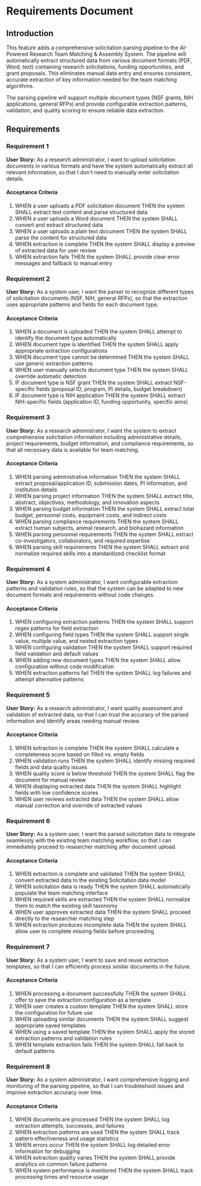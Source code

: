 # Requirements Document

## Introduction

This feature adds a comprehensive solicitation parsing pipeline to the AI-Powered Research Team Matching & Assembly System. The pipeline will automatically extract structured data from various document formats (PDF, Word, text) containing research solicitations, funding opportunities, and grant proposals. This eliminates manual data entry and ensures consistent, accurate extraction of key information needed for the team matching algorithms.

The parsing pipeline will support multiple document types (NSF grants, NIH applications, general RFPs) and provide configurable extraction patterns, validation, and quality scoring to ensure reliable data extraction.

## Requirements

### Requirement 1

**User Story:** As a research administrator, I want to upload solicitation documents in various formats and have the system automatically extract all relevant information, so that I don't need to manually enter solicitation details.

#### Acceptance Criteria

1. WHEN a user uploads a PDF solicitation document THEN the system SHALL extract text content and parse structured data
2. WHEN a user uploads a Word document THEN the system SHALL convert and extract structured data
3. WHEN a user uploads a plain text document THEN the system SHALL parse the content for structured data
4. WHEN extraction is complete THEN the system SHALL display a preview of extracted data for user review
5. WHEN extraction fails THEN the system SHALL provide clear error messages and fallback to manual entry

### Requirement 2

**User Story:** As a system user, I want the parser to recognize different types of solicitation documents (NSF, NIH, general RFPs), so that the extraction uses appropriate patterns and fields for each document type.

#### Acceptance Criteria

1. WHEN a document is uploaded THEN the system SHALL attempt to identify the document type automatically
2. WHEN document type is identified THEN the system SHALL apply appropriate extraction configurations
3. WHEN document type cannot be determined THEN the system SHALL use generic extraction patterns
4. WHEN user manually selects document type THEN the system SHALL override automatic detection
5. IF document type is NSF grant THEN the system SHALL extract NSF-specific fields (proposal ID, program, PI details, budget breakdown)
6. IF document type is NIH application THEN the system SHALL extract NIH-specific fields (application ID, funding opportunity, specific aims)

### Requirement 3

**User Story:** As a research administrator, I want the system to extract comprehensive solicitation information including administrative details, project requirements, budget information, and compliance requirements, so that all necessary data is available for team matching.

#### Acceptance Criteria

1. WHEN parsing administrative information THEN the system SHALL extract proposal/application ID, submission dates, PI information, and institution details
2. WHEN parsing project information THEN the system SHALL extract title, abstract, objectives, methodology, and innovation aspects
3. WHEN parsing budget information THEN the system SHALL extract total budget, personnel costs, equipment costs, and indirect costs
4. WHEN parsing compliance requirements THEN the system SHALL extract human subjects, animal research, and biohazard information
5. WHEN parsing personnel requirements THEN the system SHALL extract co-investigators, collaborators, and required expertise
6. WHEN parsing skill requirements THEN the system SHALL extract and normalize required skills into a standardized checklist format

### Requirement 4

**User Story:** As a system administrator, I want configurable extraction patterns and validation rules, so that the system can be adapted to new document formats and requirements without code changes.

#### Acceptance Criteria

1. WHEN configuring extraction patterns THEN the system SHALL support regex patterns for field extraction
2. WHEN configuring field types THEN the system SHALL support single value, multiple value, and nested extraction types
3. WHEN configuring validation THEN the system SHALL support required field validation and default values
4. WHEN adding new document types THEN the system SHALL allow configuration without code modification
5. WHEN extraction patterns fail THEN the system SHALL log failures and attempt alternative patterns

### Requirement 5

**User Story:** As a research administrator, I want quality assessment and validation of extracted data, so that I can trust the accuracy of the parsed information and identify areas needing manual review.

#### Acceptance Criteria

1. WHEN extraction is complete THEN the system SHALL calculate a completeness score based on filled vs. empty fields
2. WHEN validation runs THEN the system SHALL identify missing required fields and data quality issues
3. WHEN quality score is below threshold THEN the system SHALL flag the document for manual review
4. WHEN displaying extracted data THEN the system SHALL highlight fields with low confidence scores
5. WHEN user reviews extracted data THEN the system SHALL allow manual correction and override of extracted values

### Requirement 6

**User Story:** As a system user, I want the parsed solicitation data to integrate seamlessly with the existing team matching workflow, so that I can immediately proceed to researcher matching after document upload.

#### Acceptance Criteria

1. WHEN extraction is complete and validated THEN the system SHALL convert extracted data to the existing Solicitation data model
2. WHEN solicitation data is ready THEN the system SHALL automatically populate the team matching interface
3. WHEN required skills are extracted THEN the system SHALL normalize them to match the existing skill taxonomy
4. WHEN user approves extracted data THEN the system SHALL proceed directly to the researcher matching step
5. WHEN extraction produces incomplete data THEN the system SHALL allow user to complete missing fields before proceeding

### Requirement 7

**User Story:** As a system user, I want to save and reuse extraction templates, so that I can efficiently process similar documents in the future.

#### Acceptance Criteria

1. WHEN processing a document successfully THEN the system SHALL offer to save the extraction configuration as a template
2. WHEN user creates a custom template THEN the system SHALL store the configuration for future use
3. WHEN uploading similar documents THEN the system SHALL suggest appropriate saved templates
4. WHEN using a saved template THEN the system SHALL apply the stored extraction patterns and validation rules
5. WHEN template extraction fails THEN the system SHALL fall back to default patterns

### Requirement 8

**User Story:** As a system administrator, I want comprehensive logging and monitoring of the parsing pipeline, so that I can troubleshoot issues and improve extraction accuracy over time.

#### Acceptance Criteria

1. WHEN documents are processed THEN the system SHALL log extraction attempts, successes, and failures
2. WHEN extraction patterns are used THEN the system SHALL track pattern effectiveness and usage statistics
3. WHEN errors occur THEN the system SHALL log detailed error information for debugging
4. WHEN extraction quality varies THEN the system SHALL provide analytics on common failure patterns
5. WHEN system performance is monitored THEN the system SHALL track processing times and resource usage